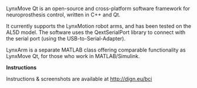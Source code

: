 LynxMove Qt is an open-source and cross-platform software framework for neuroprosthesis control, written in C++ and Qt.

It currently supports the LynxMotion robot arms, and has been tested on the AL5D model. The software uses the QextSerialPort library to connect with the serial port (using the USB-to-Serial-Adapter).

LynxArm is a separate MATLAB class offering comparable functionality as LynxMove Qt, for those who work in MATLAB/Simulink.

**Instructions**

Instructions & screenshots are available at http://dign.eu/bci